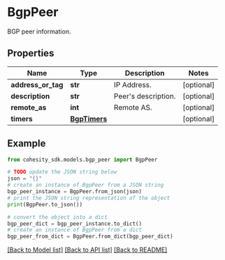 # BgpPeer

BGP peer information.

## Properties

Name | Type | Description | Notes
------------ | ------------- | ------------- | -------------
**address_or_tag** | **str** | IP Address. | [optional] 
**description** | **str** | Peer&#39;s description. | [optional] 
**remote_as** | **int** | Remote AS. | [optional] 
**timers** | [**BgpTimers**](BgpTimers.md) |  | [optional] 

## Example

```python
from cohesity_sdk.models.bgp_peer import BgpPeer

# TODO update the JSON string below
json = "{}"
# create an instance of BgpPeer from a JSON string
bgp_peer_instance = BgpPeer.from_json(json)
# print the JSON string representation of the object
print(BgpPeer.to_json())

# convert the object into a dict
bgp_peer_dict = bgp_peer_instance.to_dict()
# create an instance of BgpPeer from a dict
bgp_peer_from_dict = BgpPeer.from_dict(bgp_peer_dict)
```
[[Back to Model list]](../README.md#documentation-for-models) [[Back to API list]](../README.md#documentation-for-api-endpoints) [[Back to README]](../README.md)


